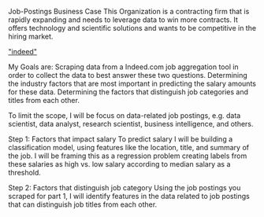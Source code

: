 Job-Postings
Business Case
This Organization is a contracting firm that is rapidly expanding and needs to leverage data to win more contracts. It offers technology and scientific solutions and wants to be competitive in the hiring market.

["indeed"](https://github.com/noelialopez/Job-Postings/blob/master/Indeed.jpg)

My Goals are: Scraping data from a Indeed.com job aggregation tool in order to collect the data to best answer these two questions. Determining the industry factors that are most important in predicting the salary amounts for these data. Determining the factors that distinguish job categories and titles from each other.

To limit the scope, I will be focus on data-related job postings, e.g. data scientist, data analyst, research scientist, business intelligence, and others.

Step 1: Factors that impact salary To predict salary I will be building a classification model, using features like the location, title, and summary of the job. I will be framing this as a regression problem creating labels from these salaries as high vs. low salary according to median salary as a threshold.

Step 2: Factors that distinguish job category Using the job postings you scraped for part 1, I will identify features in the data related to job postings that can distinguish job titles from each other.
